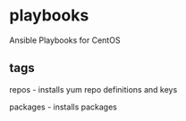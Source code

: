 playbooks
=========

Ansible Playbooks for CentOS

tags
----

repos - installs yum repo definitions and keys

packages - installs packages
